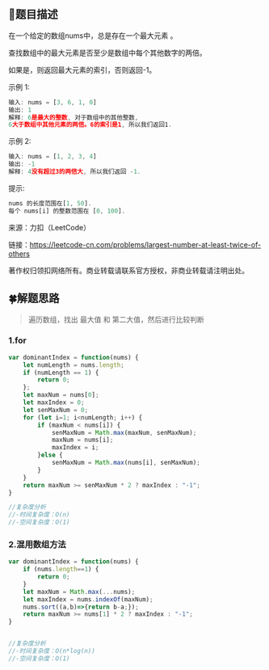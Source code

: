 ## :rainbow:题目描述

在一个给定的数组nums中，总是存在一个最大元素 。

查找数组中的最大元素是否至少是数组中每个其他数字的两倍。

如果是，则返回最大元素的索引，否则返回-1。


示例 1:
```javascript
输入: nums = [3, 6, 1, 0]
输出: 1
解释: 6是最大的整数, 对于数组中的其他整数,
6大于数组中其他元素的两倍。6的索引是1, 所以我们返回1.
```

示例 2:
```javascript
输入: nums = [1, 2, 3, 4]
输出: -1
解释: 4没有超过3的两倍大, 所以我们返回 -1.
```

提示:
```javascript
nums 的长度范围在[1, 50].
每个 nums[i] 的整数范围在 [0, 100].
```


来源：力扣（LeetCode）

链接：https://leetcode-cn.com/problems/largest-number-at-least-twice-of-others

著作权归领扣网络所有。商业转载请联系官方授权，非商业转载请注明出处。

## :four_leaf_clover:解题思路

> 遍历数组，找出 最大值 和 第二大值，然后进行比较判断

### 1.for
```javascript
var dominantIndex = function(nums) {
    let numLength = nums.length;
    if (numLength == 1) { 
        return 0;
    };
    let maxNum = nums[0];
    let maxIndex = 0;
    let senMaxNum = 0;
    for (let i=1; i<numLength; i++) {
        if (maxNum < nums[i]) {
            senMaxNum = Math.max(maxNum, senMaxNum);
            maxNum = nums[i];
            maxIndex = i;
        }else {
            senMaxNum = Math.max(nums[i], senMaxNum);
        }
    }
    return maxNum >= senMaxNum * 2 ? maxIndex : "-1";
}

//复杂度分析
//-时间复杂度：O(n)
//-空间复杂度：O(1)
```

### 2.混用数组方法
```javascript
var dominantIndex = function(nums) {
    if (nums.length==1) {
        return 0;
    }
    let maxNum = Math.max(...nums);
    let maxIndex = nums.indexOf(maxNum);
    nums.sort((a,b)=>{return b-a;});
    return maxNum >= nums[1] * 2 ? maxIndex : "-1";
}


//复杂度分析
//-时间复杂度：O(n*log(n))
//-空间复杂度：O(1)
```